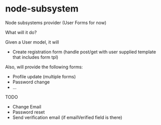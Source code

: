 node-subsystem
==============

Node subsystems provider (User Forms for now)


What will it do?

Given a User model, it will
* Create registration form (handle post/get with user supplied template that includes form tpl)

Also, will provide the following forms:
* Profile update (multiple forms)
* Password change
* ...

TODO
* Change Email
* Password reset
* Send verification email (if emailVerified field is there)
